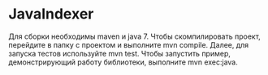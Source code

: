 JavaIndexer
===========

Для сборки необходимы maven и java 7.
Чтобы скомпилировать проект, перейдите в папку с проектом и выполните mvn compile. Далее, для запуска тестов используйте mvn test. Чтобы запустить пример, демонстрирующий работу библиотеки, выполните mvn exec:java.
